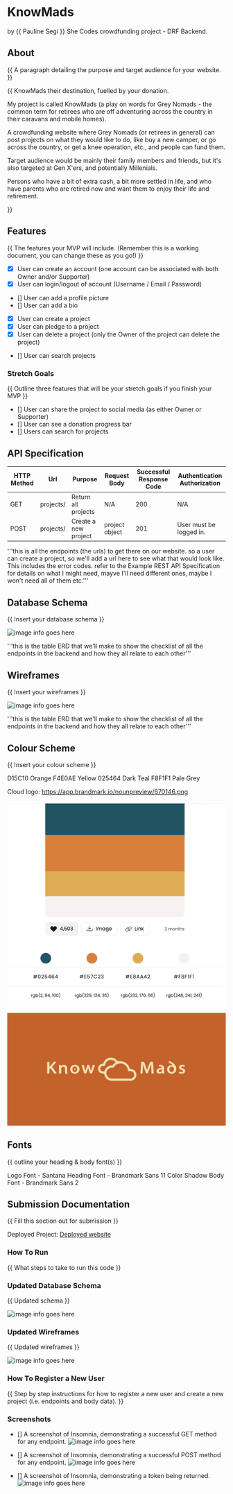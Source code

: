 # KnowMads
by {{ Pauline Segi }}
She Codes crowdfunding project - DRF Backend.

## About
{{ A paragraph detailing the purpose and target audience for your website. }}

{{ 
KnowMads
their destination, fuelled by your donation.

My project is called KnowMads (a play on words for Grey Nomads - the common term for retirees who are off adventuring across the country in their caravans and mobile homes).

A crowdfunding website where Grey Nomads (or retirees in general) can post projects on what they would like to do, like buy a new camper, or go across the country, or get a knee operation, etc., and people can fund them. 

Target audience would be mainly their family members and friends, but it's also targeted at Gen X'ers, and potentially Millenials. 

Persons who have a bit of extra cash, a bit more settled in life, and who have parents who are retired now and want them to enjoy their life and retirement. 

}}

## Features
{{ The features your MVP will include. (Remember this is a working document, you can change these as you go!) }}
* [x] User can create an account (one account can be associated with both Owner and/or Supporter)
* [x] User can login/logout of account (Username / Email / Password)
* [] User can add a profile picture
* [] User can add a bio
* [x] User can create a project
* [x] User can pledge to a project
* [x] User can delete a project (only the Owner of the project can delete the project)
* [] User can search projects



### Stretch Goals
{{ Outline three features that will be your stretch goals if you finish your MVP }}

* [] User can share the project to social media (as either Owner or Supporter)
* [] User can see a donation progress bar
* [] Users can search for projects


## API Specification

| HTTP Method | Url | Purpose | Request Body | Successful Response Code | Authentication <br /> Authorization
| --- | ------- | ------ | ---- | -----| ----|
| GET | projects/ | Return all projects | N/A | 200 | N/A |
| POST | projects/ | Create a new project | project object | 201 | User must be logged in. |


'''this is all the endpoints (the urls) to get there on our website. so a user can create a project, so we'll add a url here to see what that would look like. This includes the error codes. refer to the Example REST API Specification for details on what I might need, mayve I'll need different ones, maybe I won't need all of them etc.'''


## Database Schema
{{ Insert your database schema }}

![image info goes here](./docs/image.png)

'''this is the table ERD that we'll make to show the checklist of all the endpoints in the backend and how they all relate to each other'''


## Wireframes
{{ Insert your wireframes }}

![image info goes here](./docs/image.png)


'''this is the table ERD that we'll make to show the checklist of all the endpoints in the backend and how they all relate to each other'''


## Colour Scheme
{{ Insert your colour scheme }}

D15C10 Orange
F4E0AE Yellow
025464 Dark Teal
F8F1F1 Pale Grey

Cloud logo: https://app.brandmark.io/nounpreview/670146.png

![Colours image](./docs/img/colours.png)

![Logo image](./docs/img/logo.png)

## Fonts
{{ outline your heading & body font(s) }}

Logo Font - Santana
Heading Font - Brandmark Sans 11 Color Shadow
Body Font - Brandmark Sans 2



## Submission Documentation
{{ Fill this section out for submission }}

Deployed Project: [Deployed website](http://linkhere.com/)

### How To Run
{{ What steps to take to run this code }}

### Updated Database Schema
{{ Updated schema }}

![image info goes here](./docs/image.png)

### Updated Wireframes
{{  Updated wireframes }}

![image info goes here](./docs/image.png)

### How To Register a New User
{{ Step by step instructions for how to register a new user and create a new project (i.e. endpoints and body data). }}

<!-- This is like what a Get post will do and what the end point is, what a Post will do, and what are the end points and what they do. --> 

### Screenshots
* [] A screenshot of Insomnia, demonstrating a successful GET method for any endpoint.
![image info goes here](./docs/image.png)

* [] A screenshot of Insomnia, demonstrating a successful POST method for any endpoint.
![image info goes here](./docs/image.png)

* [] A screenshot of Insomnia, demonstrating a token being returned.
![image info goes here](./docs/image.png)